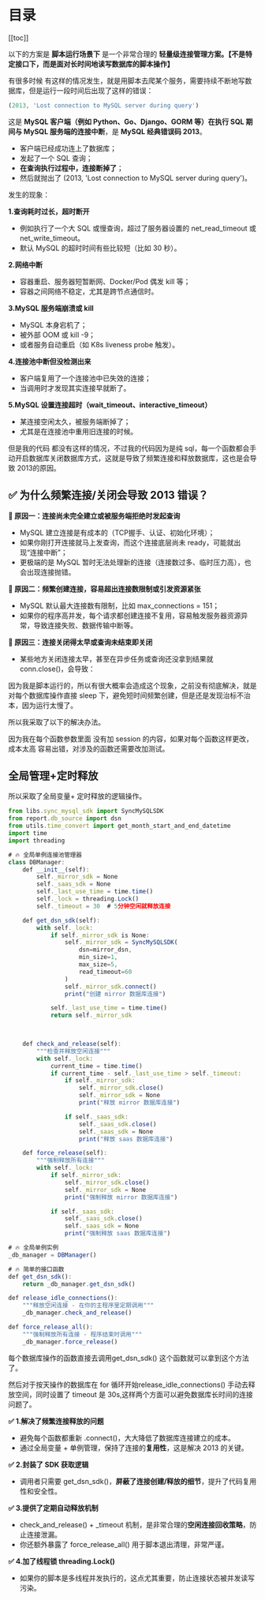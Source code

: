 # 目录

[[toc]]

以下的方案是 **脚本运行场景下** 是一个非常合理的 **轻量级连接管理方案。【不是特定接口下，而是面对长时间地读写数据库的脚本操作】**

有很多时候 有这样的情况发生，就是用脚本去爬某个服务，需要持续不断地写数据库，但是运行一段时间后出现了这样的错误：

```jsx
(2013, 'Lost connection to MySQL server during query')
```

这是 **MySQL 客户端（例如 Python、Go、Django、GORM 等）在执行 SQL 期间与 MySQL 服务端的连接中断**，是 **MySQL 经典错误码 2013**。

- 客户端已经成功连上了数据库；
- 发起了一个 SQL 查询；
- **在查询执行过程中，连接断掉了**；
- 然后就抛出了 (2013, 'Lost connection to MySQL server during query')。

发生的现象：

**1.查询耗时过长，超时断开**

- 例如执行了一个大 SQL 或慢查询，超过了服务器设置的 net_read_timeout 或 net_write_timeout。
- 默认 MySQL 的超时时间有些比较短（比如 30 秒）。

**2.网络中断**

- 容器重启、服务器短暂断网、Docker/Pod 偶发 kill 等；
- 容器之间网络不稳定，尤其是跨节点通信时。

**3.MySQL 服务端崩溃或 kill**

- MySQL 本身宕机了；
- 被外部 OOM 或 kill -9；
- 或者服务自动重启（如 K8s liveness probe 触发）。

**4.连接池中断但没检测出来**

- 客户端复用了一个连接池中已失效的连接；
- 当调用时才发现其实连接早就断了。

**5.MySQL 设置连接超时（wait_timeout、interactive_timeout）**

- 某连接空闲太久，被服务端断掉了；
- 尤其是在连接池中重用旧连接的时候。

但是我的代码 都没有这样的情况，不过我的代码因为是纯 sql，每一个函数都会手动开启数据库关闭数据库方式，这就是导致了频繁连接和释放数据库，这也是会导致 2013的原因。

## **✅ 为什么频繁连接/关闭会导致 2013 错误？**

**📍 原因一：连接尚未完全建立或被服务端拒绝时发起查询**

- MySQL 建立连接是有成本的（TCP握手、认证、初始化环境）；
- 如果你刚打开连接就马上发查询，而这个连接底层尚未 ready，可能就出现“连接中断”；
- 更极端的是 MySQL 暂时无法处理新的连接（连接数过多、临时压力高），也会出现连接抛错。

**📍 原因二：频繁创建连接，容易超出连接数限制或引发资源紧张**

- MySQL 默认最大连接数有限制，比如 max_connections = 151；
- 如果你的程序高并发，每个请求都创建连接不复用，容易触发服务器资源异常，导致连接失败、数据传输中断等。

**📍 原因三：连接关闭得太早或查询未结束即关闭**

- 某些地方关闭连接太早，甚至在异步任务或查询还没拿到结果就 conn.close()，会导致：

因为我是脚本运行的，所以有很大概率会造成这个现象，之前没有彻底解决，就是对每个数据库操作直接 sleep 下，避免短时间频繁创建，但是还是发现治标不治本，因为运行太慢了。

所以我采取了以下的解决办法。

因为我在每个函数参数里面 没有加 session 的内容，如果对每个函数这样更改，成本太高 容易出错，对涉及的函数还需要改加测试。

## 全局管理+定时释放

所以采取了全局变量+ 定时释放的逻辑操作。

```jsx
from libs.sync_mysql_sdk import SyncMySQLSDK
from report.db_source import dsn
from utils.time_convert import get_month_start_and_end_datetime
import time
import threading

# 🔥 全局单例连接池管理器
class DBManager:
    def __init__(self):
        self._mirror_sdk = None
        self._saas_sdk = None
        self._last_use_time = time.time()
        self._lock = threading.Lock()
        self._timeout = 30  # 5分钟空闲就释放连接

    def get_dsn_sdk(self):
        with self._lock:
            if self._mirror_sdk is None:
                self._mirror_sdk = SyncMySQLSDK(
                    dsn=mirror_dsn,
                    min_size=1,
                    max_size=5,
                    read_timeout=60
                )
                self._mirror_sdk.connect()
                print("创建 mirror 数据库连接")

            self._last_use_time = time.time()
            return self._mirror_sdk

                

    def check_and_release(self):
        """检查并释放空闲连接"""
        with self._lock:
            current_time = time.time()
            if current_time - self._last_use_time > self._timeout:
                if self._mirror_sdk:
                    self._mirror_sdk.close()
                    self._mirror_sdk = None
                    print("释放 mirror 数据库连接")

                if self._saas_sdk:
                    self._saas_sdk.close()
                    self._saas_sdk = None
                    print("释放 saas 数据库连接")

    def force_release(self):
        """强制释放所有连接"""
        with self._lock:
            if self._mirror_sdk:
                self._mirror_sdk.close()
                self._mirror_sdk = None
                print("强制释放 mirror 数据库连接")

            if self._saas_sdk:
                self._saas_sdk.close()
                self._saas_sdk = None
                print("强制释放 saas 数据库连接")

# 🔥 全局单例实例
_db_manager = DBManager()

# 🔥 简单的接口函数
def get_dsn_sdk():
    return _db_manager.get_dsn_sdk()

def release_idle_connections():
    """释放空闲连接 - 在你的主程序里定期调用"""
    _db_manager.check_and_release()

def force_release_all():
    """强制释放所有连接 - 程序结束时调用"""
    _db_manager.force_release()

```

每个数据库操作的函数直接去调用get_dsn_sdk() 这个函数就可以拿到这个方法了。

然后对于按天操作的数据库在 for 循环开始release_idle_connections() 手动去释放空间，同时设置了 timeout 是 30s,这样两个方面可以避免数据库长时间的连接问题了。

**✅ 1.解决了频繁连接释放的问题**

- 避免每个函数都重新 .connect()，大大降低了数据库连接建立的成本。
- 通过全局变量 + 单例管理，保持了连接的**复用性**，这是解决 2013 的关键。

**✅ 2.封装了 SDK 获取逻辑**

- 调用者只需要 get_dsn_sdk()，**屏蔽了连接创建/释放的细节**，提升了代码复用性和安全性。

**✅ 3.提供了定期自动释放机制**

- check_and_release() + _timeout 机制，是非常合理的**空闲连接回收策略**，防止连接泄漏。
- 你还额外暴露了 force_release_all() 用于脚本退出清理，非常严谨。

**✅ 4.加了线程锁 threading.Lock()**

- 如果你的脚本是多线程并发执行的，这点尤其重要，防止连接状态被并发读写污染。
